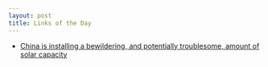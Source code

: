 ```yaml
---
layout: post
title: Links of the Day
---
```

* [China is installing a bewildering, and potentially troublesome, amount of solar capacity](https://www.technologyreview.com/the-download/611025/china-is-installing-a-bewildering-and-potentially-troublesome-amount-of-solar/)